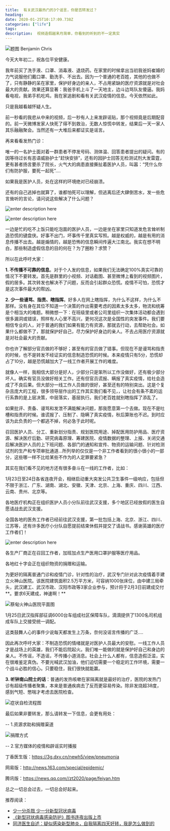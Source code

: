 ```yaml
---
title:  有关武汉最热门的3个谣言，你是否转发过？
heading: 
date: 2020-01-25T10:17:09.738Z
categories: ["life"]
tags: 
description:  视频造假越来月简单，你看到的听到的不一定真实
---
```


![题图 Benjamin Chris](https://gitee.com/smile365/blogimg/raw/master/sxy91/1580013643544.png)

今天大年初二，祝各位平安健康。


我年前买了洗手液、口罩、消毒液、退烧药。在家里的时候拿出当初我爸妈崔婚的力气说服他们戴口罩、勤洗手、不出去。因为一个普通的老百姓，其他的也做不了，只有静静的呆在家里，保护好身边的亲人，不占用紧缺的医疗资源就是对社会最大的贡献。效果还算显著：我爸手机上斗了一天地主，边斗边骂队友傻逼。我妈看电视，我弟手机吃鸡，我在家追剧和看有关武汉疫情的信息。今天依然如此。

只是我越看越怀疑人生。

前一秒看的我悲从中来的视频，后一秒有人上来发辟谣贴，那个视频竟是后期配音的。前一天微博发家人快死了得不到救治，无数人惊慌中转发，结果后一天一家人其乐融融聚会。当然还有一大堆后来都证实是谣言。

再来看看发热门诊：

唯一的一名护士面对着一群患者不停发号码、测体温、回答患者提出的疑问。有的因等待过长有恶语威胁护士“赶快安排”，还有的因护士回答无检测试剂大发雷霆，更有甚者扬言要杀了院长，火气大的病患直接撕扯着医护人员，叫嚣：“凭什么你们有防护服，要死一起死”....

如果我是医护人员，处在这样的环境绝对已经崩溃。

还有的自己逃掉也就算了，谁都怕死可以理解，但逃离后还大肆倒苦水，发一些危言耸听的言论，请问说这些解决了什么问题？

![enter description here](https://gitee.com/smile365/blogimg/raw/master/sxy91/1580013185325.png)

![enter description here](https://gitee.com/smile365/blogimg/raw/master/sxy91/1580013261046.png)

一边是忙的吃不上饭只能吃泡面的医护人员，一边是坐在家里只知道发危言耸听制造恐慌的键盘侠。好事不出门，坏事传千里真实写照。越是权威的，越是有用的消息传播不出去。越是煽情的，越是恐怖的信息瞬间传遍大江南北。我实在想不明白，那些制造虚假信息的目的何在？为了圈粉？求赞？

所以在此呼吁大家：

**1. 不传播不可靠的信息**。对于个人发的信息，如果我们无法确定100%真实可靠的情况下不要转发。首先是群里的小视频、对话截图、甚至微博上看到的视频图片，假的居多。其次转发也解决不了问题，反而会引起群众恐慌。疫情不可怕，恐慌才是这次事件最大的帮凶。

**2. 少一些谩骂、指责、瞎指挥**。好多人在网上瞎指挥，为什么不这样，为什么不那样。没有身在其位不知道一个决策的作出需要考虑的因素太多太多，物流和统筹是个相当大的难题。稍微想一下：在班级里或者公司里组织一次集体活动都会遇到很多漏洞或错误，照样有人心里不高兴，更何况这次是全国性的突发事件。我们要相信专业的人，对于普通的我们如果有能力有资源，那就去行动，去帮助社会。如果什么都做不了，那就保护好自己，尽力保护好身边的亲人。不去占用医疗资源就是对社会最大的贡献。



你也许了解部分官员做的不够好；甚至有的官员做了错事。但现在不是谩骂和指责的时候，也不是转发不经证实的信息制造恐慌的时候。本来疫情只有5分，恐慌却占了10分，越是恐慌越加大了一线工作者开展工作的难度。

就像人一样，我相信大部分是好人，少部分只是笨所以工作没做好，还有极少部分坏人。确实有官员没做好相关工作。还有但官员谎报、瞒报了真实疫情，给社会造成了不良后果。但大部分一线工作人员做的很好，甚至还有的特别突出。这是个复杂且庞大的工程，很多领导层作出的工作其实我们看不见，，让社会有条不紊的运行系靠的是上层决策，中层落实，基层执行。我们老百姓就别瞎指挥了添乱了。

如果批评、责备、谩骂和发泄不满能解决问题，那我愿意第一个去做。现在不是吐槽和指责的时候。谁谎报了、压制了、隐瞒了真实疫情，秋后算账也不迟。到时应该为此负责的一个都逃不掉，何必急于此时呢。

召回医护人员、分工、重新划分指责、规划医院用途、掉配医用防护用品、医疗资源、解决医疗后勤、研究病毒原理、筹建医院、疫情数据的整理、上报、关闭交通后解决医护人员的上下班问题、各部门的通知和宣传、物资的运输问题、针对检测试剂的生产和专项审批通道...所列举的仅仅是一个非工作者看到的很小很小的一部分，这些哪一样不比给某些不作为的人定罪要紧急？


其实在我们看不见的地方还有很多奋斗在一线的工作者，比如：

1月23日至24日各省连夜开会，相继启动重大突发公共卫生事件一级响应，包括但不限于浙江、广东、湖南、湖北、安徽、天津、北京、上海、重庆、四川、江西、云南、贵州、北京等。

各地医疗机构正在组织医护人员小分队前往武汉支援，多个地区已经放假的医生自愿请战去武汉支援。

全国各地的医务工作者已经前往武汉支援，第一批包括上海、北京、浙江、四川、江苏等，还有许多医疗小分队自愿提前结束休假并提交了请战书。感谢英雄的医疗工作者们！

![enter description here](https://gitee.com/smile365/blogimg/raw/master/sxy91/1580008814919.png)

各生产厂商正在召回工作者，加班加点生产医用口罩护服等医疗用品。

各地红十字会正在组织物资的捐赠和运输。

为更好的隔离普通门诊和疫情门诊，针对性的治疗，武汉专门针对此次疫情着手建立火神山医院。该医院建筑面积2.5万平方米，可容纳1000张床位，由中建三局牵头，武汉建工、武汉市政、汉阳市政等3家企业参与，预计将于2月3日前建成交付**。要求6天建成，神速啊！**

![蔡甸火神山医院平面图](https://gitee.com/smile365/blogimg/raw/master/sxy91/1579961910464.png)

1月25日武汉指挥部征调6000台车组成社区保障车队，滴滴提供了1300名司机组成车队上交接受统一调配。

这类鼓舞人心的事件少说每天都发生上万条，奈何没谣言传播的广泛....

因此再次呼吁大家：不制造恐慌的情绪就是对医护人员最大的安慰。一线工作人员才是战场上的英雄，我们不能后院起火。我们唯一能做的就是保护好自己和身边的亲人。不传谣，不造谣，不传播小道消息。社会上什么人都有，信息造假泛滥，实在很难鉴定真伪。不要光喊武汉加油，他们迫切需要一个稳定的工作环境，需要一个战斗必胜的信心。只要稳住，我们很快就能赢。

**3. 听钟南山院士的话**：普通的发热咳嗽在家隔离就是最好的治疗，医院的发热门诊有超级传播者聚集，本来是普通疾病去了反而更容易传染。除非发烧超38度，感到气短、憋喘才考虑去医院检查。

![症状自检流程图](https://gitee.com/smile365/blogimg/raw/master/sxy91/1580003445381.png)


最后如果非要转发，那么请转发一下信息，会更有用处：

--
1.资源求助和捐赠渠道

![捐赠方式](https://gitee.com/smile365/blogimg/raw/master/sxy91/1580009354658.png)

--
2.官方媒体的疫情和辟谣实时播报

丁香医生版：https://3g.dxy.cn/newh5/view/pneumonia

网易版：http://news.163.com/special/epidemic/

腾讯版：https://news.qq.com//zt2020/page/feiyan.htm

总之一切总会过去，一切总会好起来。


推荐阅读：

- [少一分杀戮 少一分新型冠状病毒](https://mp.weixin.qq.com/s/fV7JSHxGGUsRySweJUrQbA)
- [《新型冠状病毒感染防护》图书连夜出版上市](https://mp.weixin.qq.com/s/zUVJ_Cr8Az0MJNuY40YeFg)
- [同济医生自述：疑似感染新型肺炎，自我隔离四天好转，我是怎么做到的](https://mp.weixin.qq.com/s/oBGsh3Uy0dGGhhqFhiozmQ)